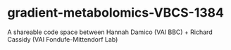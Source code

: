 # gradient-metabolomics-VBCS-1384
A shareable code space between Hannah Damico (VAI BBC) + Richard Cassidy (VAI Fondufe-Mittendorf Lab)
